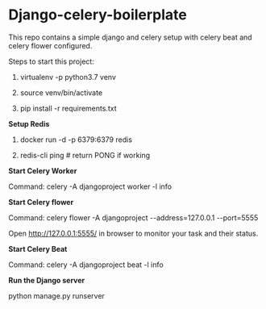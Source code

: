 # Django-celery-boilerplate
This repo contains a simple django and celery setup with celery beat and celery flower configured.


Steps to start this project:

1. virtualenv -p python3.7 venv

2. source venv/bin/activate

3. pip install -r requirements.txt


<B>Setup Redis </B>

1. docker run -d -p 6379:6379 redis

2. redis-cli ping  # return PONG if working


<B>Start Celery  Worker </B>

Command: celery -A djangoproject  worker -l info



<B> Start Celery flower </B>

Command: celery flower -A djangoproject --address=127.0.0.1 --port=5555

Open http://127.0.0.1:5555/ in browser to monitor your task and their status.




<B> Start Celery Beat </B>

Command: celery -A djangoproject beat -l info

<B> Run the Django server </B>

python manage.py runserver



